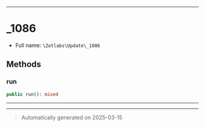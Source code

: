 ***

# _1086





* Full name: `\Zotlabs\Update\_1086`




## Methods


### run



```php
public run(): mixed
```












***


***
> Automatically generated on 2025-03-15
